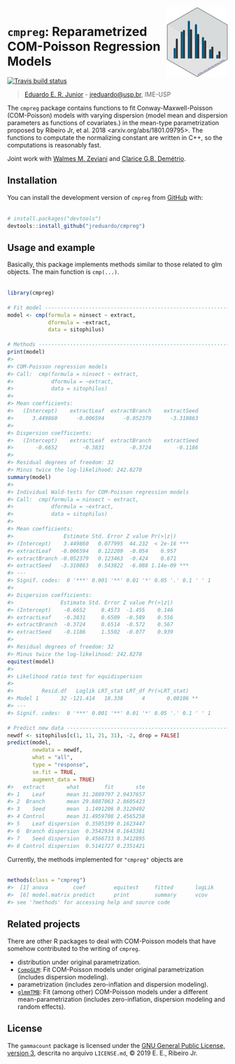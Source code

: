 
<!-- README.md is generated from README.Rmd. Please edit that file -->

<img src="man/figures/cmpreg_hex.png" align="right" height=160/ display="block">

# `cmpreg`: Reparametrized COM-Poisson Regression Models

[![Travis build
status](https://travis-ci.org/jreduardo/cmpreg.svg?branch=master)](https://travis-ci.org/jreduardo/cmpreg)

> [Eduardo E. R. Junior](http://leg.ufpr.br/~eduardojr) -
> <jreduardo@usp.br>, IME-USP

The `cmpreg` package contains functions to fit Conway-Maxwell-Poisson
(COM-Poisson) models with varying dispersion (model mean and dispersion
parameters as functions of covariates.) in the mean-type parametrization
proposed by Ribeiro Jr, et al. 2018 \<arxiv.org/abs/1801.09795\>. The
functions to computate the normalizing constant are written in C++, so
the computations is reasonably fast.

Joint work with [Walmes M. Zeviani](www.leg.ufpr.br/~walmes/) and
[Clarice G.B.
Demétrio](http://ce.esalq.usp.br/equipe/clarice-garcia-borges-demetrio).

## Installation

You can install the development version of `cmpreg` from
[GitHub](https://github.com/jreduardo/cmpreg) with:

``` r

# install.packages("devtools")
devtools::install_github("jreduardo/cmpreg")
```

## Usage and example

Basically, this package implements methods similar to those related to
glm objects. The main function is `cmp(...)`.

``` r

library(cmpreg)

# Fit model ------------------------------------------------------------
model <- cmp(formula = ninsect ~ extract,
             dformula = ~extract,
             data = sitophilus)

# Methods --------------------------------------------------------------
print(model)
#> 
#> COM-Poisson regression models
#> Call:  cmp(formula = ninsect ~ extract,
#>            dformula = ~extract,
#>            data = sitophilus)
#> 
#> Mean coefficients:
#>   (Intercept)    extractLeaf  extractBranch    extractSeed  
#>      3.449860      -0.006594      -0.052379      -3.310863  
#> 
#> Dispersion coefficients:
#>   (Intercept)    extractLeaf  extractBranch    extractSeed  
#>       -0.6652        -0.3831        -0.3724        -0.1186  
#> 
#> Residual degrees of freedom: 32
#> Minus twice the log-likelihood: 242.8278
summary(model)
#> 
#> Individual Wald-tests for COM-Poisson regression models
#> Call:  cmp(formula = ninsect ~ extract,
#>            dformula = ~extract,
#>            data = sitophilus)
#> 
#> Mean coefficients:
#>                Estimate Std. Error Z value Pr(>|z|)    
#> (Intercept)    3.449860   0.077995  44.232  < 2e-16 ***
#> extractLeaf   -0.006594   0.122209  -0.054    0.957    
#> extractBranch -0.052379   0.123463  -0.424    0.671    
#> extractSeed   -3.310863   0.543822  -6.088 1.14e-09 ***
#> ---
#> Signif. codes:  0 '***' 0.001 '**' 0.01 '*' 0.05 '.' 0.1 ' ' 1
#> 
#> Dispersion coefficients:
#>               Estimate Std. Error Z value Pr(>|z|)
#> (Intercept)    -0.6652     0.4573  -1.455    0.146
#> extractLeaf    -0.3831     0.6509  -0.589    0.556
#> extractBranch  -0.3724     0.6514  -0.572    0.567
#> extractSeed    -0.1186     1.5502  -0.077    0.939
#> 
#> Residual degrees of freedom: 32
#> Minus twice the log-likelihood: 242.8278
equitest(model)
#> 
#> Likelihood ratio test for equidispersion 
#> 
#>         Resid.df   Loglik LRT_stat LRT_df Pr(>LRT_stat)   
#> Model 1       32 -121.414   18.338      4       0.00106 **
#> ---
#> Signif. codes:  0 '***' 0.001 '**' 0.01 '*' 0.05 '.' 0.1 ' ' 1

# Predict new data -----------------------------------------------------
newdf <- sitophilus[c(1, 11, 21, 31), -2, drop = FALSE]
predict(model,
        newdata = newdf,
        what = "all",
        type = "response",
        se.fit = TRUE,
        augment_data = TRUE)
#>   extract       what        fit       ste
#> 1    Leaf       mean 31.2889797 2.9437657
#> 2  Branch       mean 29.8887063 2.8605423
#> 3    Seed       mean  1.1491206 0.3120492
#> 4 Control       mean 31.4959708 2.4565258
#> 5    Leaf dispersion  0.3505199 0.1623447
#> 6  Branch dispersion  0.3542934 0.1643381
#> 7    Seed dispersion  0.4566733 0.3412895
#> 8 Control dispersion  0.5141727 0.2351421
```

Currently, the methods implemented for `"cmpreg"` objects are

``` r

methods(class = "cmpreg")
#>  [1] anova        coef         equitest     fitted       logLik      
#>  [6] model.matrix predict      print        summary      vcov        
#> see '?methods' for accessing help and source code
```

## Related projects

There are other R packages to deal with COM-Poisson models that have
somehow contributed to the writing of `cmpreg`.

  - distribution under original parametrization.
  - [`CompGLM`](https://github.com/jeffpollock9/CompGLM): Fit
    COM-Poisson models under original parametrization (includes
    dispersion modeling).
  - parametrization (includes zero-inflation and dispersion modeling).
  - [`glmmTMB`](https://github.com/glmmTMB/glmmTMB): Fit (among other)
    COM-Poisson models under a different mean-parametrization (includes
    zero-inflation, dispersion modeling and random effects).

## License

The `gammacount` package is licensed under the [GNU General Public
License, version 3](https://www.gnu.org/licenses/gpl-3.0.ht), descrita
no arquivo `LICENSE.md`, © 2019 E. E., Ribeiro Jr.

<!------------------------------------------- -->

<!-- Links -->
